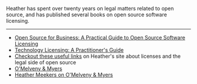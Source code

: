 Heather has spent over twenty years on legal matters related to open source, and has published several books on open source software licensing.

---

- [Open Source for Business: A Practical Guide to Open Source Software Licensing](https://www.amazon.com/exec/obidos/ASIN/1511617772/chlg-20)
- [Technology Licensing: A Practitioner's Guide](https://www.americanbar.org/products/inv/book/215440/)
-  [Checkout these useful links](https://heathermeeker.com/links/) on Heather's site about licenses and the legal side of open source
- [O'Melveny & Myers](https://www.omm.com/)
- [Heather Meekers on O'Melveny & Myers](https://www.omm.com/professionals/heather-j-meeker/)
